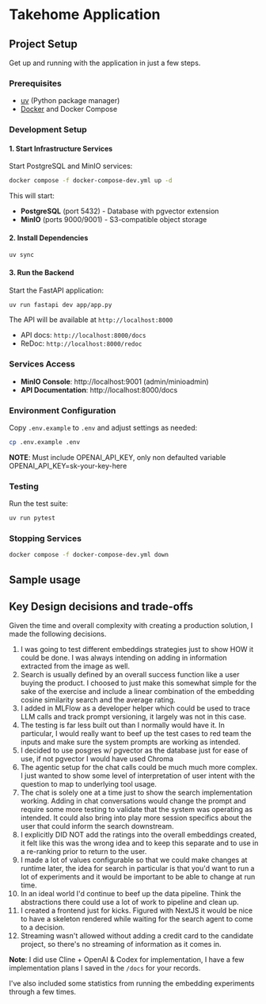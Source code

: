 # Takehome Application

## Project Setup

Get up and running with the application in just a few steps.

### Prerequisites

- [uv](https://docs.astral.sh/uv/) (Python package manager)
- [Docker](https://www.docker.com/) and Docker Compose

### Development Setup

#### 1. Start Infrastructure Services

Start PostgreSQL and MinIO services:

```bash
docker compose -f docker-compose-dev.yml up -d
```

This will start:
- **PostgreSQL** (port 5432) - Database with pgvector extension
- **MinIO** (ports 9000/9001) - S3-compatible object storage

#### 2. Install Dependencies

```bash
uv sync
```

#### 3. Run the Backend

Start the FastAPI application:

```bash
uv run fastapi dev app/app.py
```

The API will be available at `http://localhost:8000`
- API docs: `http://localhost:8000/docs`
- ReDoc: `http://localhost:8000/redoc`

### Services Access

- **MinIO Console**: http://localhost:9001 (admin/minioadmin)
- **API Documentation**: http://localhost:8000/docs

### Environment Configuration

Copy `.env.example` to `.env` and adjust settings as needed:

```bash
cp .env.example .env
```

**NOTE**: Must include OPENAI_API_KEY, only non defaulted variable
OPENAI_API_KEY=sk-your-key-here

### Testing

Run the test suite:

```bash
uv run pytest
```

### Stopping Services

```bash
docker compose -f docker-compose-dev.yml down
```

## Sample usage



## Key Design decisions and trade-offs

Given the time and overall complexity with creating a production solution, I made the following decisions.

1) I was going to test different embeddings strategies just to show HOW it could be done. I was always intending on adding in information extracted from the image as well.
2) Search is usually defined by an overall success function like a user buying the product. I choosed to just make this somewhat simple for the sake of the exercise and include a linear combination of the embedding cosine similarity search and the average rating.
3) I added in MLFlow as a developer helper which could be used to trace LLM calls and track prompt versioning, it largely was not in this case.
4) The testing is far less built out than I normally would have it. In particular, I would really want to beef up the test cases to red team the inputs and make sure the system prompts are working as intended.
5) I decided to use posgres w/ pgvector as the database just for ease of use, if not pgvector I would have used Chroma
6) The agentic setup for the chat calls could be much much more complex. I just wanted to show some level of interpretation of user intent with the question to map to underlying tool usage. 
7) The chat is solely one at a time just to show the search implementation working. Adding in chat conversations would change the prompt and require some more testing to validate that the system was operating as intended. It could also bring into play more session specifics about the user that could inform the search downstream.
8) I explicitly DID NOT add the ratings into the overall embeddings created, it felt like this was the wrong idea and to keep this separate and to use in a re-ranking prior to return to the user. 
9) I made a lot of values configurable so that we could make changes at runtime later, the idea for search in particular is that you'd want to run a lot of experiments and it would be important to be able to change at run time.
10) In an ideal world I'd continue to beef up the data pipeline. Think the abstractions there could use a lot of work to pipeline and clean up.
11) I created a frontend just for kicks. Figured with NextJS it would be nice to have a skeleton rendered while waiting for the search agent to come to a decision.
12) Streaming wasn't allowed without adding a credit card to the candidate project, so there's no streaming of information as it comes in.


**Note**: I did use Cline + OpenAI & Codex for implementation, I have a few implementation plans I saved in the `/docs` for your records.

I've also included some statistics from running the embedding experiments through a few times.